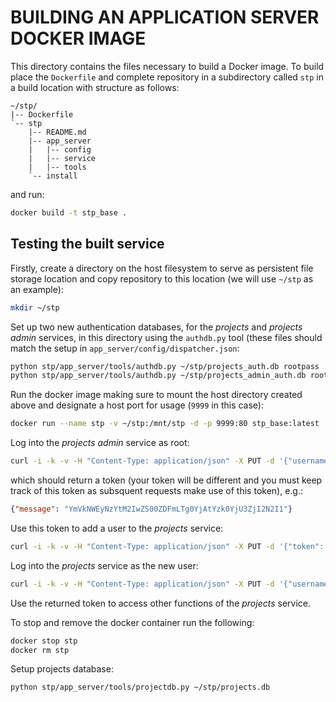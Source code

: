 BUILDING AN APPLICATION SERVER DOCKER IMAGE
===========================================

This directory contains the files necessary to build a Docker image. To build place the `Dockerfile` and complete repository in a subdirectory called `stp` in a build location with structure as follows:

```
~/stp/
|-- Dockerfile
`-- stp
    |-- README.md
    |-- app_server
    |   |-- config
    |   |-- service
    |   |-- tools
    `-- install
```

and run:

```bash
docker build -t stp_base .
```

Testing the built service
-------------------------

Firstly, create a directory on the host filesystem to serve as persistent file storage location and copy repository to this location (we will use `~/stp` as an example):

```bash
mkdir ~/stp
```

Set up two new authentication databases, for the _projects_ and _projects admin_ services, in this directory using the `authdb.py` tool (these files should match the setup in `app_server/config/dispatcher.json`:

```bash
python stp/app_server/tools/authdb.py ~/stp/projects_auth.db rootpass
python stp/app_server/tools/authdb.py ~/stp/projects_admin_auth.db rootpass
```

Run the docker image making sure to mount the host directory created above and designate a host port for usage (`9999` in this case):

```bash
docker run --name stp -v ~/stp:/mnt/stp -d -p 9999:80 stp_base:latest
```

Log into the _projects admin_ service as root:

```bash
curl -i -k -v -H "Content-Type: application/json" -X PUT -d '{"username": "root", "password": "rootpass"}' http://127.0.0.1:9999/wsgi/projects/admin/login
```

which should return a token (your token will be different and you must keep track of this token as subsquent requests make use of this token), e.g.:

```json
{"message": "YmVkNWEyNzYtM2IwZS00ZDFmLTg0YjAtYzk0YjU3ZjI2N2I1"}
```

Use this token to add a user to the _projects_ service:

```bash
curl -i -k -v -H "Content-Type: application/json" -X PUT -d '{"token": "YmVkNWEyNzYtM2IwZS00ZDFmLTg0YjAtYzk0YjU3ZjI2N2I1", "username": "neil", "password": "neil", "name": "neil", "surname": "kleynhans", "email": "neil@organisation.org"}' http://127.0.0.1:9999/wsgi/projects/admin/adduser
```

Log into the _projects_ service as the new user:

```bash
curl -i -k -v -H "Content-Type: application/json" -X PUT -d '{"username": "neil", "password": "neil"}' http://127.0.0.1:9999/wsgi/projects/login
```

Use the returned token to access other functions of the _projects_ service.

To stop and remove the docker container run the following:
```bash
docker stop stp
docker rm stp
```

Setup projects database:
```bash
python stp/app_server/tools/projectdb.py ~/stp/projects.db
```

